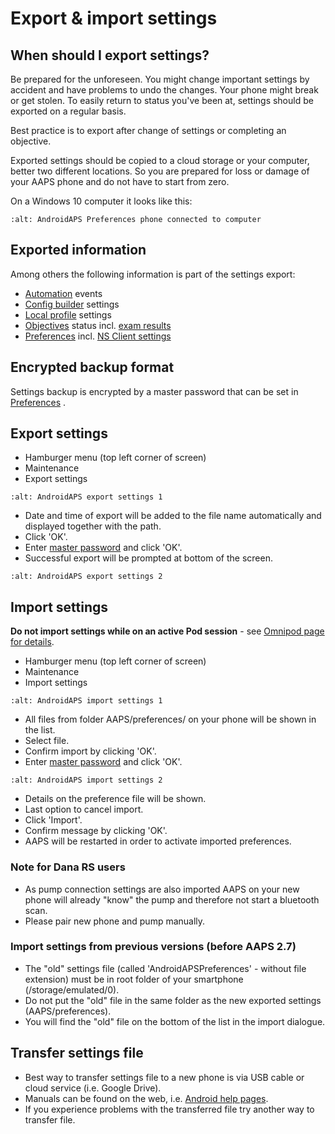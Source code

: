 # Export & import settings

## When should I export settings?

Be prepared for the unforeseen. You might change important settings by accident and have problems to undo the changes. Your phone might break or get stolen. To easily return to status you've been at, settings should be exported on a regular basis.

Best practice is to export after change of settings or completing an objective.

Exported settings should be copied to a cloud storage or your computer, better two different locations. So you are prepared for loss or damage of your AAPS phone and do not have to start from zero.

On a Windows 10 computer it looks like this:

```{image} ../images/AAPS_ExImportSettingsWin.png
:alt: AndroidAPS Preferences phone connected to computer
```

## Exported information

Among others the following information is part of the settings export:

- [Automation](../Usage/Automation.md) events
- [Config builder](../Configuration/Config-Builder.md) settings
- [Local profile](../Configuration/Config-Builder#local-profile) settings
- [Objectives](../Usage/Objectives.md) status incl. [exam results](../Usage/Objectives#objective-3-prove-your-knowledge)
- [Preferences](../Configuration/Preferences.md) incl. [NS Client settings](../Configuration/Preferences#nsclient)

## Encrypted backup format

Settings backup is encrypted by a master password that can be set in [Preferences](../Configuration/Preferences#master-password) .

## Export settings

- Hamburger menu (top left corner of screen)
- Maintenance
- Export settings

```{image} ../images/AAPS_ExportSettings1.png
:alt: AndroidAPS export settings 1
```

- Date and time of export will be added to the file name automatically and displayed together with the path.
- Click 'OK'.
- Enter [master password](../Configuration/Preferences#master-password) and click 'OK'.
- Successful export will be prompted at bottom of the screen.

```{image} ../images/AAPS_ExportSettings2.png
:alt: AndroidAPS export settings 2
```

## Import settings

**Do not import settings while on an active Pod session** - see [Omnipod page for details](../Configuration/OmnipodEros#import-settings-from-previous-aaps).

- Hamburger menu (top left corner of screen)
- Maintenance
- Import settings

```{image} ../images/AAPS_ImportSettings1.png
:alt: AndroidAPS import settings 1
```

- All files from folder AAPS/preferences/ on your phone will be shown in the list.
- Select file.
- Confirm import by clicking 'OK'.
- Enter [master password](../Configuration/Preferences#master-password) and click 'OK'.

```{image} ../images/AAPS_ImportSettings2.png
:alt: AndroidAPS import settings 2
```

- Details on the preference file will be shown.
- Last option to cancel import.
- Click 'Import'.
- Confirm message by clicking 'OK'.
- AAPS will be restarted in order to activate imported preferences.

### Note for Dana RS users

- As pump connection settings are also imported AAPS on your new phone will already "know" the pump and therefore not start a bluetooth scan.
- Please pair new phone and pump manually.

### Import settings from previous versions (before AAPS 2.7)

- The "old" settings file (called 'AndroidAPSPreferences' - without file extension) must be in root folder of your smartphone (/storage/emulated/0).
- Do not put the "old" file in the same folder as the new exported settings (AAPS/preferences).
- You will find the "old" file on the bottom of the list in the import dialogue.

## Transfer settings file

- Best way to transfer settings file to a new phone is via USB cable or cloud service (i.e. Google Drive).
- Manuals can be found on the web, i.e. [Android help pages](https://support.google.com/android/answer/9064445?hl=en).
- If you experience problems with the transferred file try another way to transfer file.
